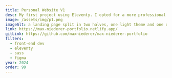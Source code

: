 ```yaml
---
title: Personal Website V1
desc: My first project using Eleventy. I opted for a more professional design in V2, but this project was a great learning experience that got me comfortable with Figma, SASS, after and before pseudo-elements, and Netlify deployment.
image: /assets/img/p1.png
imageAlt: a landing page split in two halves, one light theme and one dark theme
link: https://max-niederer-portfolio.netlify.app/
gitLink: https://github.com/maxniederer/max-niederer-portfolio
filters:
  - front-end dev
  - eleventy
  - sass
  - figma
year: 2024
order: 99
---
```

